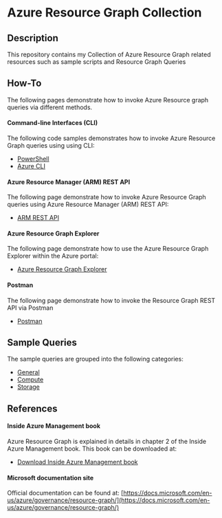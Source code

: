 # Azure Resource Graph Collection

## Description
This repository contains my Collection of Azure Resource Graph related resources such as sample scripts and Resource Graph Queries

## How-To
The following pages demonstrate how to invoke Azure Resource graph queries via different methods.
#### Command-line Interfaces (CLI)
The following code samples demonstrates how to invoke Azure Resource Graph queries using using CLI:
* [PowerShell](How-To%2FPowerShell.md)
* [Azure CLI](How-To%2FAzureCLI.md)

#### Azure Resource Manager (ARM) REST API
The following page demonstrate how to invoke Azure Resource Graph queries using Azure Resource Manager (ARM) REST API:
* [ARM REST API](How-To%2FARM-REST-API.md)

#### Azure Resource Graph Explorer
The following page demonstrate how to use the Azure Resource Graph Explorer within the Azure portal:
* [Azure Resource Graph Explorer](How-To%2FResource-Graph-Explorer.md)

#### Postman
The following page demonstrate how to invoke the Resource Graph REST API via Postman
* [Postman](How-To%2FPostman.md)

## Sample Queries
The sample queries are grouped into the following categories:
* [General](Queries%2FGeneral.md)
* [Compute](Queries%2FCompute.md)
* [Storage](Queries%2FStorage.md)

## References
#### Inside Azure Management book
Azure Resource Graph is explained in details in chapter 2 of the Inside Azure Management book. This book can be downloaded at:
* [Download Inside Azure Management book](https://bit.ly/InsideAzureMgmt)

#### Microsoft documentation site
Official documentation can be found at: [https://docs.microsoft.com/en-us/azure/governance/resource-graph/](https://docs.microsoft.com/en-us/azure/governance/resource-graph/)